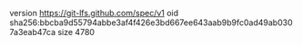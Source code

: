 version https://git-lfs.github.com/spec/v1
oid sha256:bbcba9d55794abbe3af4f426e3bd667ee643aab9b9fc0ad49ab0307a3eab47ca
size 4780
